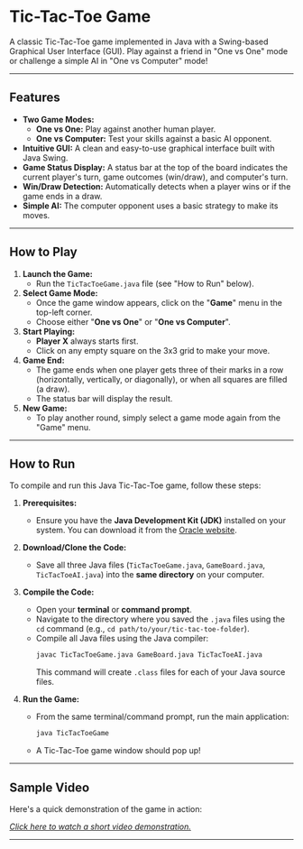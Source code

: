 # Tic-Tac-Toe Game

A classic Tic-Tac-Toe game implemented in Java with a Swing-based Graphical User Interface (GUI). Play against a friend in "One vs One" mode or challenge a simple AI in "One vs Computer" mode\!

-----

## Features

  * **Two Game Modes:**
      * **One vs One:** Play against another human player.
      * **One vs Computer:** Test your skills against a basic AI opponent.
  * **Intuitive GUI:** A clean and easy-to-use graphical interface built with Java Swing.
  * **Game Status Display:** A status bar at the top of the board indicates the current player's turn, game outcomes (win/draw), and computer's turn.
  * **Win/Draw Detection:** Automatically detects when a player wins or if the game ends in a draw.
  * **Simple AI:** The computer opponent uses a basic strategy to make its moves.

-----

## How to Play

1.  **Launch the Game:**
      * Run the `TicTacToeGame.java` file (see "How to Run" below).
2.  **Select Game Mode:**
      * Once the game window appears, click on the "**Game**" menu in the top-left corner.
      * Choose either "**One vs One**" or "**One vs Computer**".
3.  **Start Playing:**
      * **Player X** always starts first.
      * Click on any empty square on the 3x3 grid to make your move.
4.  **Game End:**
      * The game ends when one player gets three of their marks in a row (horizontally, vertically, or diagonally), or when all squares are filled (a draw).
      * The status bar will display the result.
5.  **New Game:**
      * To play another round, simply select a game mode again from the "Game" menu.

-----

## How to Run

To compile and run this Java Tic-Tac-Toe game, follow these steps:

1.  **Prerequisites:**

      * Ensure you have the **Java Development Kit (JDK)** installed on your system. You can download it from the [Oracle website](https://www.oracle.com/java/technologies/downloads/).

2.  **Download/Clone the Code:**

      * Save all three Java files (`TicTacToeGame.java`, `GameBoard.java`, `TicTacToeAI.java`) into the **same directory** on your computer.

3.  **Compile the Code:**

      * Open your **terminal** or **command prompt**.
      * Navigate to the directory where you saved the `.java` files using the `cd` command (e.g., `cd path/to/your/tic-tac-toe-folder`).
      * Compile all Java files using the Java compiler:
        ```bash
        javac TicTacToeGame.java GameBoard.java TicTacToeAI.java
        ```
        This command will create `.class` files for each of your Java source files.

4.  **Run the Game:**

      * From the same terminal/command prompt, run the main application:
        ```bash
        java TicTacToeGame
        ```
      * A Tic-Tac-Toe game window should pop up\!

---
## Sample Video

Here's a quick demonstration of the game in action:

[*Click here to watch a short video demonstration.*](https://drive.google.com/file/d/1Z3WdpeEc20Qz6nwUjyRq9Mcgtrgz_oJK/view?usp=sharing)

-----
